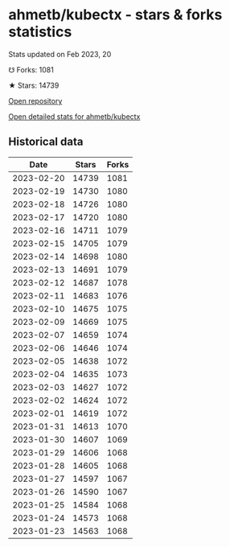 # ahmetb/kubectx - stars & forks statistics

Stats updated on Feb 2023, 20

☋ Forks: 1081

★ Stars: 14739

[Open repository](https://github.com/ahmetb/kubectx)

[Open detailed stats for ahmetb/kubectx](https://reviewgithub.com/rep/ahmetb/kubectx)

## Historical data
| Date | Stars | Forks |
|------|-------|-------|
| 2023-02-20 | 14739 | 1081 | 
| 2023-02-19 | 14730 | 1080 | 
| 2023-02-18 | 14726 | 1080 | 
| 2023-02-17 | 14720 | 1080 | 
| 2023-02-16 | 14711 | 1079 | 
| 2023-02-15 | 14705 | 1079 | 
| 2023-02-14 | 14698 | 1080 | 
| 2023-02-13 | 14691 | 1079 | 
| 2023-02-12 | 14687 | 1078 | 
| 2023-02-11 | 14683 | 1076 | 
| 2023-02-10 | 14675 | 1075 | 
| 2023-02-09 | 14669 | 1075 | 
| 2023-02-07 | 14659 | 1074 | 
| 2023-02-06 | 14646 | 1074 | 
| 2023-02-05 | 14638 | 1072 | 
| 2023-02-04 | 14635 | 1073 | 
| 2023-02-03 | 14627 | 1072 | 
| 2023-02-02 | 14624 | 1072 | 
| 2023-02-01 | 14619 | 1072 | 
| 2023-01-31 | 14613 | 1070 | 
| 2023-01-30 | 14607 | 1069 | 
| 2023-01-29 | 14606 | 1068 | 
| 2023-01-28 | 14605 | 1068 | 
| 2023-01-27 | 14597 | 1067 | 
| 2023-01-26 | 14590 | 1067 | 
| 2023-01-25 | 14584 | 1068 | 
| 2023-01-24 | 14573 | 1068 | 
| 2023-01-23 | 14563 | 1068 | 

